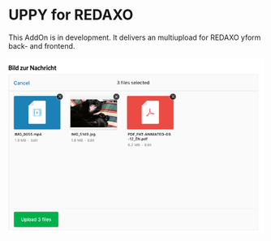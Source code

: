 # UPPY for REDAXO

This AddOn is in development. It delivers an multiupload for REDAXO yform back- and frontend.

![Screenshot](https://raw.githubusercontent.com/FriendsOfREDAXO/uppy/assets/uppy_screen.png)

 



